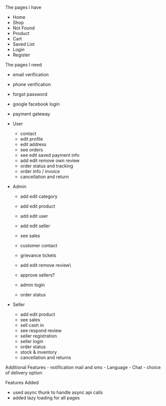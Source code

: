 The pages i have
 - Home 
 - Shop 
 - Not Found
 - Product
 - Cart
 - Saved List
 - Login
 - Register


The pages I need

- email verification
- phone verification
- forgot password
- google facebook login
- payment gateway

- User
    - contact
    - edit profile
    - edit address
    - see orders
    - see edit saved payment info 
    - add edit remove own review
    - order status and tracking
    - order info / invoice
    - cancellation and return

- Admin
    - add edit category
    - add edit product
    - add edit user
    - add edit seller
    - see sales
    - customer contact
    - grievance tickets
    - add edit remove review\
    
    - approve sellers?
    - admin login
    - order status

- Seller
    - add edit product
    - see sales
    - sell cash in
    - see respond review
    - seller registration
    - seller login
    - order status
    - stock & inventory
    - cancellation and returns

Additional Features
    - notification mail and sms
    - Language
    - Chat
    - choice of delivery option


Features Added

- used async thunk to handle async api calls
- added lazy loading for all pages